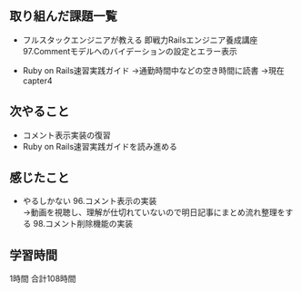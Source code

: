 ## 取り組んだ課題一覧
- フルスタックエンジニアが教える 即戦力Railsエンジニア養成講座<br>
  97.Commentモデルへのバイデーションの設定とエラー表示<br>

- Ruby on Rails速習実践ガイド
  →通勤時間中などの空き時間に読書
  →現在capter4
## 次やること 
- コメント表示実装の復習
- Ruby on Rails速習実践ガイドを読み進める
## 感じたこと
- やるしかない
96.コメント表示の実装<br>
   →動画を視聴し、理解が仕切れていないので明日記事にまとめ流れ整理をする
98.コメント削除機能の実装


## 学習時間
1時間
合計108時間

